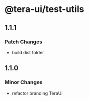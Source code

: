 # @tera-ui/test-utils

## 1.1.1

### Patch Changes

- build dist folder

## 1.1.0

### Minor Changes

- refactor branding TeraUI
